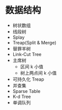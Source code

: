 # 数据结构

* 树状数组
* 线段树
* Splay
* Treap(Split & Merge)
* 替罪羊树
* Link-Cut Tree
* 主席树
  * 区间 k 小值
  * 树上两点间 k 小值
* 可持久化 Treap
* 并查集
* Sparse Table
* K-d Tree
* 单调队列
